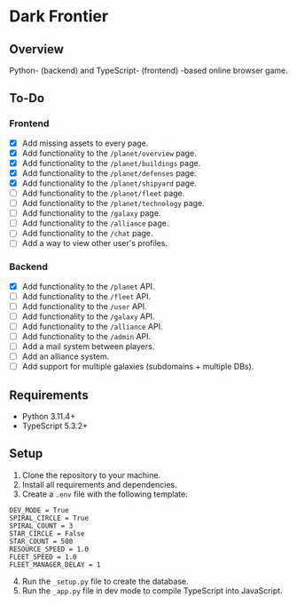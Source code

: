 # Dark Frontier

## Overview
Python- (backend) and TypeScript- (frontend) -based online browser game.

## To-Do
### Frontend
- [x] Add missing assets to every page.
- [x] Add functionality to the `/planet/overview` page.
- [x] Add functionality to the `/planet/buildings` page.
- [x] Add functionality to the `/planet/defenses` page.
- [x] Add functionality to the `/planet/shipyard` page.
- [ ] Add functionality to the `/planet/fleet` page.
- [ ] Add functionality to the `/planet/technology` page.
- [ ] Add functionality to the `/galaxy` page.
- [ ] Add functionality to the `/alliance` page.
- [ ] Add functionality to the `/chat` page.
- [ ] Add a way to view other user's profiles.

### Backend
- [x] Add functionality to the `/planet` API.
- [ ] Add functionality to the `/fleet` API.
- [ ] Add functionality to the `/user` API.
- [ ] Add functionality to the `/galaxy` API.
- [ ] Add functionality to the `/alliance` API.
- [ ] Add functionality to the `/admin` API.
- [ ] Add a mail system between players.
- [ ] Add an alliance system.
- [ ] Add support for multiple galaxies (subdomains + multiple DBs).

## Requirements
- Python 3.11.4+
- TypeScript 5.3.2+

## Setup
1. Clone the repository to your machine.
2. Install all requirements and dependencies.
3. Create a `.env` file with the following template:
```
DEV_MODE = True
SPIRAL_CIRCLE = True
SPIRAL_COUNT = 3
STAR_CIRCLE = False
STAR_COUNT = 500
RESOURCE_SPEED = 1.0
FLEET_SPEED = 1.0
FLEET_MANAGER_DELAY = 1
`````
4. Run the `_setup.py` file to create the database.
5. Run the `_app.py` file in dev mode to compile TypeScript into JavaScript.
